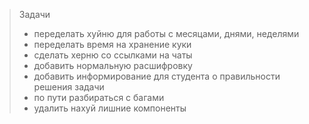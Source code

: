 > Задачи
> - переделать хуйню для работы с месяцами, днями, неделями
> - переделать время на хранение куки
> - сделать херню со ссылками на чаты
> - добавить нормальную расшифровку
> - добавить информирование для студента о правильности решения задачи
> - по пути разбираться с багами
> - удалить нахуй лишние компоненты